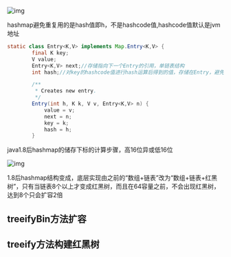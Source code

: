 ![img](https://images2015.cnblogs.com/blog/1024555/201611/1024555-20161115133556388-1098209938.png)

hashmap避免重复用的是hash值即h，不是hashcode值,hashcode值默认是jvm地址

```java
static class Entry<K,V> implements Map.Entry<K,V> {
        final K key;
        V value;
        Entry<K,V> next;//存储指向下一个Entry的引用，单链表结构
        int hash;//对key的hashcode值进行hash运算后得到的值，存储在Entry，避免重复计算

        /**
         * Creates new entry.
         */
        Entry(int h, K k, V v, Entry<K,V> n) {
            value = v;
            next = n;
            key = k;
            hash = h;
        }
```

java1.8后hashmap的储存下标的计算步骤，高16位异或低16位

![img](https://img-blog.csdn.net/20180721235229659?watermark/2/text/aHR0cHM6Ly9ibG9nLmNzZG4ubmV0L3YxMjM0MTE3Mzk=/font/5a6L5L2T/fontsize/400/fill/I0JBQkFCMA==/dissolve/70)



1.8后hashmap结构变成，底层实现由之前的“数组+链表”改为“数组+链表+红黑树”，只有当链表8个以上才变成红黑树，而且在64容量之前，不会出现红黑树，达到8个只会扩容2倍

## treeifyBin方法扩容

## treeify方法构建红黑树

